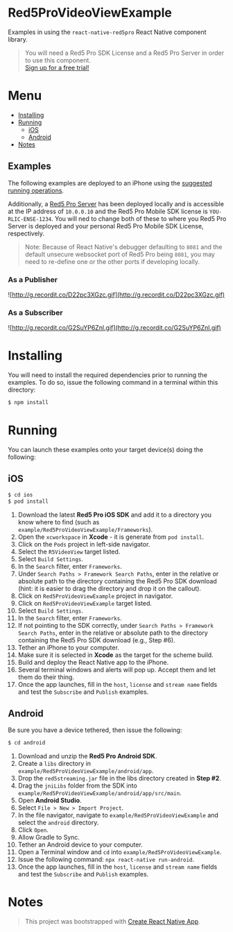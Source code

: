 # Red5ProVideoViewExample

Examples in using the `react-native-red5pro` React Native component library.

> You will need a Red5 Pro SDK License and a Red5 Pro Server in order to use this component.  
[Sign up for a free trial!](https://account.red5pro.com/register)

# Menu

* [Installing](#installing)
* [Running](#running)
  * [iOS](#ios)
  * [Android](#android)
* [Notes](#notes)

## Examples

The following examples are deployed to an iPhone using the [suggested running operations](#running).

Additionally, a [Red5 Pro Server](https://red5pro.com) has been deployed locally and is accessible at the IP address of `10.0.0.10` and the Red5 Pro Mobile SDK license is `YOU-RLIC-ENSE-1234`. You will ned to change both of these to where you Red5 Pro Server is deployed and your personal Red5 Pro Mobile SDK License, respectively.

> Note: Because of React Native's debugger defaulting to `8081` and the default unsecure websocket port of Red5 Pro being `8081`, you may need to re-define one or the other ports if developing locally.

### As a Publisher
![http://g.recordit.co/D22pc3XGzc.gif](http://g.recordit.co/D22pc3XGzc.gif)

### As a Subscriber
![http://g.recordit.co/G2SuYP6Znl.gif](http://g.recordit.co/G2SuYP6Znl.gif)

# Installing

You will need to install the required dependencies prior to running the examples. To do so, issue the following command in a terminal within this directory:

```sh
$ npm install
```

# Running

You can launch these examples onto your target device(s) doing the following:

## iOS

```sh
$ cd ios
$ pod install
```

1. Download the latest **Red5 Pro iOS SDK** and add it to a directory you know where to find (such as `example/Red5ProVideoViewExample/Frameworks`).
2. Open the `xcworkspace` in **Xcode** - it is generate from `pod install`.
3. Click on the `Pods` project in left-side navigator.
4. Select the `R5VideoView` target listed.
5. Select `Build Settings`.
6. In the `Search` filter, enter `Frameworks`.
7. Under `Search Paths > Framework Search Paths`, enter in the relative or absolute path to the directory containing the Red5 Pro SDK download (hint: it is easier to drag the directory and drop it on the callout).
8. Click on `Red5ProVideoViewExample` project in navigator.
9. Click on `Red5ProVideoViewExample` target listed.
10. Select `Build Settings`.
11. In the `Search` filter, enter `Frameworks`.
12. If not pointing to the SDK correctly, under `Search Paths > Framework Search Paths`, enter in the relative or absolute path to the directory containing the Red5 Pro SDK download (e.g., Step #6).
13. Tether an iPhone to your computer.
14. Make sure it is selected in **Xcode** as the target for the scheme build.
15. Build and deploy the React Native app to the iPhone.
15. Several terminal windows and alerts will pop up. Accept them and let them do their thing.
16. Once the app launches, fill in the `host`, `license` and `stream name` fields and test the `Subscribe` and `Publish` examples. 

## Android

Be sure you have a device tethered, then issue the following:

```sh
$ cd android
```

1. Download and unzip the **Red5 Pro Android SDK**.
2. Create a `libs` directory in `example/Red5ProVideoViewExample/android/app`.
3. Drop the `red5streaming.jar` file in the libs directory created in **Step #2**.
4. Drag the `jniLibs` folder from the SDK into `example/Red5ProVideoViewExample/android/app/src/main`.
5. Open **Android Studio**.
6. Select `File > New > Import Project`.
7. In the file navigator, navigate to `example/Red5ProVideoViewExample` and select the `android` directory.
8. Click `Open`.
9. Allow Gradle to Sync.
10. Tether an Android device to your computer.
11. Open a Terminal window and `cd` into `example/Red5ProVideoViewExample`.
12. Issue the following command: `npx react-native run-android`.
13. Once the app launches, fill in the `host`, `license` and `stream name` fields and test the `Subscribe` and `Publish` examples. 

# Notes

> This project was bootstrapped with [Create React Native App](https://github.com/react-community/create-react-native-app).

